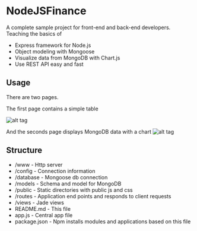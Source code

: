 # NodeJSFinance
A complete sample project for front-end and back-end developers. Teaching the basics of
* Express framework for Node.js 
* Object modeling with Mongoose
* Visualize data from MongoDB with Chart.js
* Use REST API easy and fast

## Usage

There are two pages. 

The first page contains a simple table

![alt tag](https://img-fotki.yandex.ru/get/39073/11245482.4/0_a1779_13ee0465_X5L)

And the seconds page displays MongoDB data with a chart
![alt tag](https://img-fotki.yandex.ru/get/45886/11245482.4/0_a1778_2787f5bd_X5L)

## Structure
* /www - Http server
* /config - Connection information
* /database - Mongoose db connection
* /models - Schema and model for MongoDB
* /public - Static directories with public js and css
* /routes - Application end points and responds to client requests
* /views - Jade views
* README.md - This file
* app.js - Central app file
* package.json - Npm installs modules and applications based on this file
